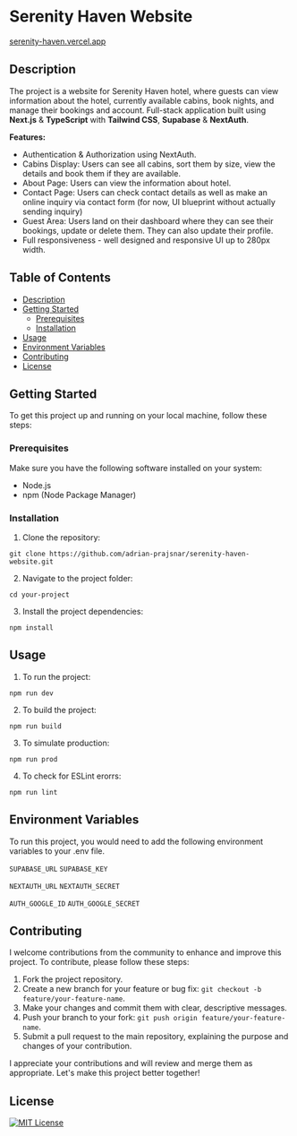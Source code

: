 # Serenity Haven Website

[serenity-haven.vercel.app](https://serenity-haven.vercel.app/)

## Description

The project is a website for Serenity Haven hotel, where guests can view information about the hotel, currently available cabins, book nights, and manage their bookings and account. Full-stack application built using **Next.js** & **TypeScript** with **Tailwind CSS**, **Supabase** & **NextAuth**.

**Features:**

- Authentication & Authorization using NextAuth.
- Cabins Display: Users can see all cabins, sort them by size, view the details and book them if they are available.
- About Page: Users can view the information about hotel.
- Contact Page: Users can check contact details as well as make an online inquiry via contact form (for now, UI blueprint without actually sending inquiry)
- Guest Area: Users land on their dashboard where they can see their bookings, update or delete them. They can also update their profile.
- Full responsiveness - well designed and responsive UI up to 280px width.

## Table of Contents

- [Description](#description)
- [Getting Started](#getting-started)
  - [Prerequisites](#prerequisites)
  - [Installation](#installation)
- [Usage](#usage)
- [Environment Variables](#environment-variables)
- [Contributing](#contributing)
- [License](#license)

## Getting Started

To get this project up and running on your local machine, follow these steps:

### Prerequisites

Make sure you have the following software installed on your system:

- Node.js
- npm (Node Package Manager)

### Installation

1. Clone the repository:

```
git clone https://github.com/adrian-prajsnar/serenity-haven-website.git
```

2. Navigate to the project folder:

```
cd your-project
```

3. Install the project dependencies:

```
npm install
```

## Usage

1. To run the project:

```
npm run dev
```

2. To build the project:

```
npm run build
```

3. To simulate production:

```
npm run prod
```

4. To check for ESLint erorrs:

```
npm run lint
```

## Environment Variables

To run this project, you would need to add the following environment variables to your .env file.

`SUPABASE_URL`
`SUPABASE_KEY`

`NEXTAUTH_URL`
`NEXTAUTH_SECRET`

`AUTH_GOOGLE_ID`
`AUTH_GOOGLE_SECRET`

## Contributing

I welcome contributions from the community to enhance and improve this project. To contribute, please follow these steps:

1. Fork the project repository.
2. Create a new branch for your feature or bug fix: `git checkout -b feature/your-feature-name`.
3. Make your changes and commit them with clear, descriptive messages.
4. Push your branch to your fork: `git push origin feature/your-feature-name`.
5. Submit a pull request to the main repository, explaining the purpose and changes of your contribution.

I appreciate your contributions and will review and merge them as appropriate. Let's make this project better together!

## License

[![MIT License](https://img.shields.io/badge/License-MIT-green.svg)](https://choosealicense.com/licenses/mit/)
